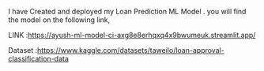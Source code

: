 I have Created and deployed my Loan Prediction ML Model . you will find the model on the following link,

LINK :https://ayush-ml-model-ci-axg8e8erhqxq4x9bwumeuk.streamlit.app/

Dataset :https://www.kaggle.com/datasets/taweilo/loan-approval-classification-data
